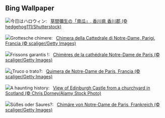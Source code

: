 ## Bing Wallpaper
![](https://www.bing.com/th?id=OHR.Halloween2024_JA-JP6692896772_UHD.jpg&w=1000)今日はハロウィン:&nbsp;&ensp;[草間彌生の「南瓜」, 香川県 香川郡 (© hedgehog111/Shutterstock)](https://www.bing.com/th?id=OHR.Halloween2024_JA-JP6692896772_UHD.jpg)
<br><br/>
![](https://www.bing.com/th?id=OHR.GargoyleParis_IT-IT0132581997_UHD.jpg&w=1000)Grottesche chimere:&nbsp;&ensp;[Chimera della Cattedrale di Notre-Dame, Parigi, Francia (© scaliger/Getty Images)](https://www.bing.com/th?id=OHR.GargoyleParis_IT-IT0132581997_UHD.jpg)
<br><br/>
![](https://www.bing.com/th?id=OHR.GargoyleParis_FR-FR6298643080_UHD.jpg&w=1000)Frissons garantis !:&nbsp;&ensp;[Chimères de la cathédrale Notre-Dame de Paris (© scaliger/Getty Images)](https://www.bing.com/th?id=OHR.GargoyleParis_FR-FR6298643080_UHD.jpg)
<br><br/>
![](https://www.bing.com/th?id=OHR.GargoyleParis_ES-ES3122762938_UHD.jpg&w=1000)¿Truco o trato?:&nbsp;&ensp;[Quimera de Notre-Dame de París, Francia (© scaliger/Getty Images)](https://www.bing.com/th?id=OHR.GargoyleParis_ES-ES3122762938_UHD.jpg)
<br><br/>
![](https://www.bing.com/th?id=OHR.HauntedEdinburgh_EN-GB3981139829_UHD.jpg&w=1000)A haunting history:&nbsp;&ensp;[View of Edinburgh Castle from a churchyard in Scotland (© Chris Dorney/Alamy Stock Photo)](https://www.bing.com/th?id=OHR.HauntedEdinburgh_EN-GB3981139829_UHD.jpg)
<br><br/>
![](https://www.bing.com/th?id=OHR.GargoyleParis_DE-DE9566321250_UHD.jpg&w=1000)Süßes oder Saures?:&nbsp;&ensp;[Chimäre von Notre-Dame de Paris, Frankreich (© scaliger/Getty Images)](https://www.bing.com/th?id=OHR.GargoyleParis_DE-DE9566321250_UHD.jpg)
<br><br/>
